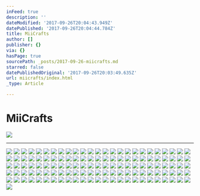 ```yaml
---
inFeed: true
description: ''
dateModified: '2017-09-26T20:04:43.949Z'
datePublished: '2017-09-26T20:04:44.784Z'
title: MiiCrafts
author: []
publisher: {}
via: {}
hasPage: true
sourcePath: _posts/2017-09-26-miicrafts.md
starred: false
datePublishedOriginal: '2017-09-26T20:03:49.635Z'
url: miicrafts/index.html
_type: Article

---
```

# **MiiCrafts**
![](https://the-grid-user-content.s3-us-west-2.amazonaws.com/8cc205d0-7193-49c0-b7cf-525185395207.jpg)

---

![](https://the-grid-user-content.s3-us-west-2.amazonaws.com/cca9a5d6-52ea-417b-8206-4e6cffaf3908.jpg)
![](https://the-grid-user-content.s3-us-west-2.amazonaws.com/11f9ac4b-94c0-46d4-ad0a-e92542702f20.jpg)
![](https://the-grid-user-content.s3-us-west-2.amazonaws.com/2912747f-ff16-45b9-8464-d5148b957900.jpg)
![](https://the-grid-user-content.s3-us-west-2.amazonaws.com/28d2c491-4b0b-429f-84c3-7df8285a5ae7.jpg)
![](https://the-grid-user-content.s3-us-west-2.amazonaws.com/f67e3753-dae7-469f-b075-2bebdfd8ba33.jpg)
![](https://the-grid-user-content.s3-us-west-2.amazonaws.com/54877b96-3339-40a2-b14d-636dd5dee001.jpg)
![](https://the-grid-user-content.s3-us-west-2.amazonaws.com/857bdffa-0227-453e-b9cb-932a2c1fd905.jpg)
![](https://the-grid-user-content.s3-us-west-2.amazonaws.com/8096edfe-8abf-42e0-a2eb-c35d75e11489.jpg)
![](https://the-grid-user-content.s3-us-west-2.amazonaws.com/f684c88e-d436-40ea-be79-0a14a8672cd6.jpg)
![](https://the-grid-user-content.s3-us-west-2.amazonaws.com/6bc44a33-e1ca-4f62-b5da-5658529430f5.jpg)
![](https://the-grid-user-content.s3-us-west-2.amazonaws.com/8223fa4d-c724-4859-b68d-88ca0881c9e0.jpg)
![](https://the-grid-user-content.s3-us-west-2.amazonaws.com/bb93363b-45ed-44fd-b006-62aafd142433.jpg)
![](https://the-grid-user-content.s3-us-west-2.amazonaws.com/160a767f-d50b-45ea-a0dc-e85cb9f726df.jpg)
![](https://the-grid-user-content.s3-us-west-2.amazonaws.com/e36c6e1e-63e4-40a0-a8bb-89479b4d2424.jpg)
![](https://the-grid-user-content.s3-us-west-2.amazonaws.com/0aa5ce23-5d27-4f9b-8f23-d8722c1eb53e.jpg)
![](https://the-grid-user-content.s3-us-west-2.amazonaws.com/66472ad6-35f6-4fb7-bbc7-eb78088fac3b.jpg)
![](https://the-grid-user-content.s3-us-west-2.amazonaws.com/f1fbe32d-3aeb-479a-9ee1-f8960fb34cc6.jpg)
![](https://the-grid-user-content.s3-us-west-2.amazonaws.com/c87b34a3-31ba-4b21-a35e-e7ca63d46714.jpg)
![](https://the-grid-user-content.s3-us-west-2.amazonaws.com/94ef27b8-664d-4042-bcd3-975949397a4c.jpg)
![](https://the-grid-user-content.s3-us-west-2.amazonaws.com/8d7cc6a5-a1e5-47a0-85a2-692aa633ba51.jpg)
![](https://the-grid-user-content.s3-us-west-2.amazonaws.com/4bff0fac-2994-47d8-a39b-2a089fa34c17.jpg)
![](https://the-grid-user-content.s3-us-west-2.amazonaws.com/f54081df-8da6-484f-ba0b-4ad9095bbabb.jpg)
![](https://the-grid-user-content.s3-us-west-2.amazonaws.com/1399a131-64ba-49b7-9b1d-66105d5e7565.jpg)
![](https://the-grid-user-content.s3-us-west-2.amazonaws.com/eeb3d83d-0832-45ac-892a-b327fdbf0c88.jpg)
![](https://the-grid-user-content.s3-us-west-2.amazonaws.com/7fceda68-c1ee-4085-a367-51c129ab0257.jpg)
![](https://the-grid-user-content.s3-us-west-2.amazonaws.com/b08840e9-af41-4f7d-a812-32cff613fa90.jpg)
![](https://the-grid-user-content.s3-us-west-2.amazonaws.com/0d09deb3-1a1c-4091-8247-cdd4385760bd.jpg)
![](https://the-grid-user-content.s3-us-west-2.amazonaws.com/4043cec2-b1aa-4096-ab8a-e4fdc293c2b7.jpg)
![](https://the-grid-user-content.s3-us-west-2.amazonaws.com/e85009f5-85e7-4bfc-8939-c55c01f3b735.jpg)
![](https://the-grid-user-content.s3-us-west-2.amazonaws.com/7fcc1618-391c-4b0c-b909-15ebd630913c.jpg)
![](https://the-grid-user-content.s3-us-west-2.amazonaws.com/1aac77c2-1203-44b1-b7f5-67939dd75ccc.jpg)
![](https://the-grid-user-content.s3-us-west-2.amazonaws.com/928864c5-1939-4372-891e-bfbfd57e6cb5.jpg)
![](https://the-grid-user-content.s3-us-west-2.amazonaws.com/e8f79a64-260e-406f-8382-e13a509eacc3.jpg)
![](https://the-grid-user-content.s3-us-west-2.amazonaws.com/20fd0139-7d15-4597-b216-3c36c42825bf.jpg)
![](https://the-grid-user-content.s3-us-west-2.amazonaws.com/6d7d1646-be5a-44a5-baf8-76c5178689ed.jpg)
![](https://the-grid-user-content.s3-us-west-2.amazonaws.com/7e7cfb0d-a0b6-4d85-ab6b-e590eaca29c0.jpg)
![](https://the-grid-user-content.s3-us-west-2.amazonaws.com/37458039-9d93-4165-96c8-6f15f3e84769.jpg)
![](https://the-grid-user-content.s3-us-west-2.amazonaws.com/5f37c8fb-b723-49e9-b66f-a6a01424c128.jpg)
![](https://the-grid-user-content.s3-us-west-2.amazonaws.com/32518874-d8f0-42e8-90e4-aa74462291fb.jpg)
![](https://the-grid-user-content.s3-us-west-2.amazonaws.com/d6e4b0eb-ec3b-4c70-b43f-2112434a161b.jpg)
![](https://the-grid-user-content.s3-us-west-2.amazonaws.com/87d21192-e382-46ca-8eec-6a7935ffc0de.jpg)
![](https://the-grid-user-content.s3-us-west-2.amazonaws.com/f63a7b7b-d060-4c39-9221-a1ac1c0845af.jpg)
![](https://the-grid-user-content.s3-us-west-2.amazonaws.com/564dd29f-4674-4193-95ae-59615bc9f962.jpg)
![](https://the-grid-user-content.s3-us-west-2.amazonaws.com/c7b77a68-99d0-4d45-83b5-7122067fa659.jpg)
![](https://s3-us-west-2.amazonaws.com/the-grid-img/p/c2957736c15277d3e89cbc3481b760ae30fa945b.jpg)
![](https://the-grid-user-content.s3-us-west-2.amazonaws.com/a30f3f9f-cf84-4fb1-a776-43aacaf8f653.jpg)
![](https://the-grid-user-content.s3-us-west-2.amazonaws.com/2079bdfd-9909-4f9b-b8cd-d924496de300.jpg)
![](https://the-grid-user-content.s3-us-west-2.amazonaws.com/90eb4577-3792-41ba-91a7-79d9ae038e6b.jpg)
![](https://the-grid-user-content.s3-us-west-2.amazonaws.com/04a1241d-ca2a-443f-b6fa-935c22ef531e.jpg)
![](https://the-grid-user-content.s3-us-west-2.amazonaws.com/43778e2d-ff23-4af8-9097-d298e7f3ff84.jpg)
![](https://the-grid-user-content.s3-us-west-2.amazonaws.com/8e719abf-9c5f-4534-a363-2f4dc1a78925.jpg)
![](https://s3-us-west-2.amazonaws.com/the-grid-img/p/19355377fcfc4a986dc53ca8fbc50748ea40d224.jpg)
![](https://the-grid-user-content.s3-us-west-2.amazonaws.com/80088845-40e8-48e4-a8c5-c6b586ba99aa.jpg)
![](https://the-grid-user-content.s3-us-west-2.amazonaws.com/3d5a0b10-5d9b-41f5-9e58-6b5eaab5cfcb.jpg)
![](https://the-grid-user-content.s3-us-west-2.amazonaws.com/2a23b23f-56db-4327-a210-859ba1ac6b58.jpg)
![](https://the-grid-user-content.s3-us-west-2.amazonaws.com/b4102202-e663-4052-9db0-d8890edabf7e.jpg)
![](https://the-grid-user-content.s3-us-west-2.amazonaws.com/59b462b4-666d-41d9-84ee-a7a89ebf1b5e.jpg)
![](https://the-grid-user-content.s3-us-west-2.amazonaws.com/b62a1f19-19d4-4727-ad1f-18c81aac38f7.jpg)
![](https://the-grid-user-content.s3-us-west-2.amazonaws.com/ae2f9351-124b-4da3-a342-929ec2ec90dd.jpg)
![](https://the-grid-user-content.s3-us-west-2.amazonaws.com/cb2503f6-adb2-4051-b5f9-513d7cffcbca.jpg)
![](https://the-grid-user-content.s3-us-west-2.amazonaws.com/c8c9a4ca-56ac-43df-9caf-8f776fa01946.jpg)
![](https://the-grid-user-content.s3-us-west-2.amazonaws.com/f9934b64-cdc2-4494-a2d2-bf2239ad41ae.jpg)
![](https://the-grid-user-content.s3-us-west-2.amazonaws.com/fe9f7f92-7664-434f-831c-6afff634e3a5.jpg)
![](https://the-grid-user-content.s3-us-west-2.amazonaws.com/78781d5b-b074-4b58-bba4-64fc79c1827d.jpg)
![](https://the-grid-user-content.s3-us-west-2.amazonaws.com/a568069f-e23b-4aa2-9efa-ae216a8373c5.jpg)
![](https://the-grid-user-content.s3-us-west-2.amazonaws.com/5ce8cde3-b792-461f-bf1e-8feb571247a8.jpg)
![](https://the-grid-user-content.s3-us-west-2.amazonaws.com/c875f82d-6ece-459c-bb1c-492312b7ad8c.jpg)
![](https://the-grid-user-content.s3-us-west-2.amazonaws.com/5ac9c57a-1c17-4600-8618-8c8c2942e311.jpg)
![](https://the-grid-user-content.s3-us-west-2.amazonaws.com/4175bd78-ca6e-4c70-8455-bf286d6a5ffc.jpg)
![](https://the-grid-user-content.s3-us-west-2.amazonaws.com/0ce73ec5-5297-46c8-b40a-c51017d228fc.jpg)
![](https://the-grid-user-content.s3-us-west-2.amazonaws.com/fbb52c2e-97c1-4c39-9aee-2b40160f0a71.jpg)
![](https://the-grid-user-content.s3-us-west-2.amazonaws.com/379ab395-126d-4f3e-b90b-c1d7730a01a2.jpg)
![](https://the-grid-user-content.s3-us-west-2.amazonaws.com/c4d9c8f6-da94-4107-b9cf-dce0c46ff214.jpg)
![](https://the-grid-user-content.s3-us-west-2.amazonaws.com/cb8905d2-7ef8-4102-b02c-9ff06f7e6b38.jpg)
![](https://the-grid-user-content.s3-us-west-2.amazonaws.com/b85ec668-fa53-4445-a7b7-66fc71ceba86.jpg)
![](https://the-grid-user-content.s3-us-west-2.amazonaws.com/cebc0956-cbbe-497e-841f-87c25e9c5946.jpg)
![](https://the-grid-user-content.s3-us-west-2.amazonaws.com/90cd9a37-9368-43b0-b332-e1b12f8e86bd.jpg)
![](https://the-grid-user-content.s3-us-west-2.amazonaws.com/f35128d8-c5ca-48ce-b1cf-56a66173c63c.jpg)
![](https://the-grid-user-content.s3-us-west-2.amazonaws.com/6ef773de-a53e-41a3-a9d9-ff019189dd4e.jpg)
![](https://the-grid-user-content.s3-us-west-2.amazonaws.com/5e9460ec-0c93-440a-b954-9daca5666b9b.jpg)
![](https://the-grid-user-content.s3-us-west-2.amazonaws.com/acc8d122-0ba1-488a-9e42-e5d2dc7d9022.jpg)
![](https://the-grid-user-content.s3-us-west-2.amazonaws.com/878d0415-6992-4906-9d07-1ea8fe0b1380.jpg)
![](https://the-grid-user-content.s3-us-west-2.amazonaws.com/abee3026-a7a5-48a2-9f49-464edb7fddc1.jpg)
![](https://the-grid-user-content.s3-us-west-2.amazonaws.com/dd92902d-5aab-4473-abff-ed7c584ecd68.jpg)
![](https://the-grid-user-content.s3-us-west-2.amazonaws.com/8e3c5467-9197-4dea-8a14-acce6b1cac61.jpg)
![](https://the-grid-user-content.s3-us-west-2.amazonaws.com/64aa66f6-3e50-42c1-8ac0-677bd45fc822.jpg)
![](https://the-grid-user-content.s3-us-west-2.amazonaws.com/3abfa3e2-c7d9-4d2e-b6a6-e14e7f19c8d8.jpg)
![](https://the-grid-user-content.s3-us-west-2.amazonaws.com/1aa7e32f-52f1-4b69-8209-fd24e420b607.jpg)
![](https://the-grid-user-content.s3-us-west-2.amazonaws.com/33369bed-b5e4-4fd7-b8f2-03a3789fb2cb.jpg)
![](https://the-grid-user-content.s3-us-west-2.amazonaws.com/28fa9166-eded-41ef-97b6-0653c258584a.jpg)
![](https://the-grid-user-content.s3-us-west-2.amazonaws.com/9fd742b8-2030-4db0-ab52-b1a6052432e4.jpg)
![](https://the-grid-user-content.s3-us-west-2.amazonaws.com/70776554-3740-432c-90c9-bc6ce35470fc.jpg)
![](https://the-grid-user-content.s3-us-west-2.amazonaws.com/a3866f4a-3009-4820-8ef9-c83cea728753.jpg)
![](https://the-grid-user-content.s3-us-west-2.amazonaws.com/ed74c3dd-7ca2-4059-8aa6-fa9bb78ddf98.jpg)
![](https://the-grid-user-content.s3-us-west-2.amazonaws.com/a0eebe4c-ce9e-4fef-9a4a-eec23228c2f0.jpg)
![](https://the-grid-user-content.s3-us-west-2.amazonaws.com/ca2896ab-ebab-4fa2-b797-237c09251446.jpg)
![](https://the-grid-user-content.s3-us-west-2.amazonaws.com/16c1dc5e-7e13-40d1-b107-b19b4600a21d.jpg)
![](https://the-grid-user-content.s3-us-west-2.amazonaws.com/487c2e9d-159e-4a7f-8d15-b644803bf960.jpg)
![](https://the-grid-user-content.s3-us-west-2.amazonaws.com/8aaea978-8219-49f1-98f1-ff3a5e73959e.jpg)
![](https://the-grid-user-content.s3-us-west-2.amazonaws.com/bbe25337-928a-4641-b3b7-71d58bb60e2f.jpg)
![](https://the-grid-user-content.s3-us-west-2.amazonaws.com/87a62d78-1ead-40b1-ae20-753c6f80e3cc.jpg)
![](https://the-grid-user-content.s3-us-west-2.amazonaws.com/23763d4a-e94d-40b5-95ac-9542be774009.jpg)
![](https://the-grid-user-content.s3-us-west-2.amazonaws.com/195194ba-38fc-44ce-87c8-e28ab321b360.jpg)
![](https://the-grid-user-content.s3-us-west-2.amazonaws.com/fa1077b9-4b50-4564-a5aa-84a015188f5b.jpg)
![](https://the-grid-user-content.s3-us-west-2.amazonaws.com/d5573b2d-8407-447e-97e1-2ddc0f2f4937.jpg)
![](https://the-grid-user-content.s3-us-west-2.amazonaws.com/98660661-d89e-4768-a43a-748c008f4a0f.jpg)
![](https://the-grid-user-content.s3-us-west-2.amazonaws.com/d4889497-3240-4dcf-ae54-ec73be04c83d.jpg)
![](https://the-grid-user-content.s3-us-west-2.amazonaws.com/0786efb2-fe17-45c7-b50c-7f3d52f2d90c.jpg)
![](https://the-grid-user-content.s3-us-west-2.amazonaws.com/d57d3420-d8f4-4b76-a304-954960d4333f.jpg)
![](https://the-grid-user-content.s3-us-west-2.amazonaws.com/233d9839-7bb4-40c0-b171-0942f0a85923.jpg)
![](https://the-grid-user-content.s3-us-west-2.amazonaws.com/dc509220-2fc7-4601-9825-6509911f7122.jpg)
![](https://the-grid-user-content.s3-us-west-2.amazonaws.com/536a31c2-fa84-4ab6-9893-9f6fddfbdf95.jpg)
![](https://the-grid-user-content.s3-us-west-2.amazonaws.com/6df3df0d-26e5-4de0-9184-8d4cb1f6edb7.jpg)
![](https://the-grid-user-content.s3-us-west-2.amazonaws.com/96e18f05-20bf-4c93-b61a-1ec20c367eb2.jpg)
![](https://the-grid-user-content.s3-us-west-2.amazonaws.com/a4e64e48-0d81-476c-8b64-c52eb0d72aab.png)
![](https://the-grid-user-content.s3-us-west-2.amazonaws.com/b7272c62-5a7f-470b-a59f-cfabaf9eaf6d.jpg)
![](https://the-grid-user-content.s3-us-west-2.amazonaws.com/1ce54077-94d8-49db-8014-4e47be109db8.jpg)
![](https://the-grid-user-content.s3-us-west-2.amazonaws.com/4d5d0cf7-0900-496d-8542-82ef054ea918.jpg)
![](https://the-grid-user-content.s3-us-west-2.amazonaws.com/ea7c95f4-4a06-4f8d-b5a7-b64f7f5316c1.jpg)
![](https://the-grid-user-content.s3-us-west-2.amazonaws.com/506e88b4-61f7-4249-b7c5-e0642fb9505d.jpg)
![](https://the-grid-user-content.s3-us-west-2.amazonaws.com/0cf0e4fa-e349-4e42-8360-d76770589ead.jpg)
![](https://the-grid-user-content.s3-us-west-2.amazonaws.com/9cc184a1-1fb1-472e-ad98-ab3cdb82d059.jpg)
![](https://the-grid-user-content.s3-us-west-2.amazonaws.com/58bcb0de-4719-49bc-8d46-3903b4dfb526.png)
![](https://the-grid-user-content.s3-us-west-2.amazonaws.com/e81f8c5e-772f-48a8-90b9-829445d8eb3a.jpg)
![](https://the-grid-user-content.s3-us-west-2.amazonaws.com/9ff95ffd-c352-4e59-a71f-5ec53579ca3a.jpg)
![](https://the-grid-user-content.s3-us-west-2.amazonaws.com/9fdc1cee-f3b7-4259-b64c-1b4fcb06d4a3.jpg)